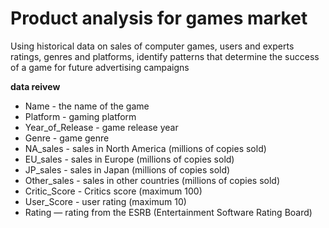 # Product analysis for games market 

Using historical data on sales of computer games, users and experts ratings, genres and platforms, identify patterns that determine the success of a game for future advertising campaigns

**data reivew**
- Name - the name of the game
- Platform - gaming platform
- Year_of_Release - game release year
- Genre - game genre
- NA_sales - sales in North America (millions of copies sold)
- EU_sales - sales in Europe (millions of copies sold)
- JP_sales - sales in Japan (millions of copies sold)
- Other_sales - sales in other countries (millions of copies sold)
- Critic_Score - Critics score (maximum 100)
- User_Score - user rating (maximum 10)
- Rating — rating from the ESRB (Entertainment Software Rating Board)